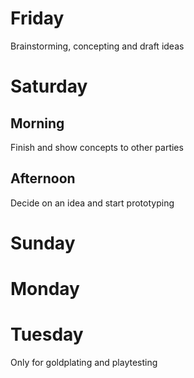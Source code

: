 # Friday
Brainstorming, concepting and draft ideas
# Saturday
## Morning
Finish and show concepts to other parties
## Afternoon
Decide on an idea and start prototyping
# Sunday
# Monday
# Tuesday
Only for goldplating and playtesting 
